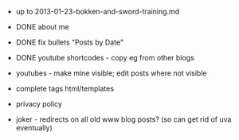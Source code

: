 * up to 2013-01-23-bokken-and-sword-training.md

* DONE about me
* DONE fix bullets "Posts by Date"
* DONE youtube shortcodes - copy eg from other blogs
* youtubes - make mine visible; edit posts where not visible
* complete tags html/templates
* privacy policy
* joker - redirects on all old www blog posts? (so can get rid of uva
  eventually)
